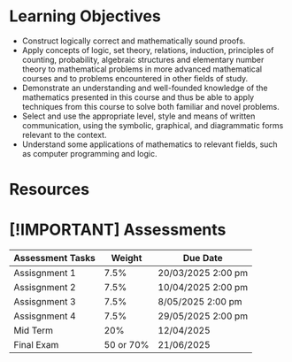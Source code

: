# Learning Objectives
- Construct logically correct and mathematically sound proofs.
- Apply concepts of logic, set theory, relations, induction, principles of counting, probability, algebraic structures and elementary number theory to mathematical problems in more advanced mathematical courses and to problems encountered in other fields of study.
- Demonstrate an understanding and well-founded knowledge of the mathematics presented in this course and thus be able to apply techniques from this course to solve both familiar and novel problems.
- Select and use the appropriate level, style and means of written communication, using the symbolic, graphical, and diagrammatic forms relevant to the context.
- Understand some applications of mathematics to relevant fields, such as computer programming and logic.

# Resources

# [!IMPORTANT] Assessments 

| Assessment Tasks | Weight | Due Date |
|---|---|---|
| Assisgnment 1 | 7.5% | 20/03/2025 2:00 pm |
| Assisgnment 2 | 7.5% | 10/04/2025 2:00 pm |
| Assisgnment 3 | 7.5% | 8/05/2025 2:00 pm |
| Assisgnment 4 | 7.5% | 29/05/2025 2:00 pm |
| Mid Term | 20% | 12/04/2025 |
| Final Exam | 50 or 70% | 21/06/2025 |


